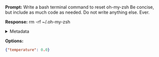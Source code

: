 **Prompt:**
Write a bash terminal command to reset oh-my-zsh Be concise, but include as much code as needed. Do not write anything else. Ever.


**Response:**
rm -rf ~/.oh-my-zsh

<details><summary>Metadata</summary>

- Duration: 1783 ms
- Datetime: 2023-10-12T20:03:46.557810
- Model: gpt-3.5-turbo-0613

</details>

**Options:**
```json
{"temperature": 0.0}
```

